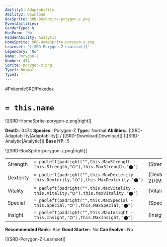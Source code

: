 ```yaml
---
Ability1: Adaptability
Ability2: Download
BoxSprite: SRD-BoxSprite-porygon-z.png
EventAbilities: ''
GenderType: N
HasForm: 'No'
HiddenAbility: Analytic
HomeSprite: SRD-HomeSprite-porygon-z.png
Learnset: '[[SRD-Porygon-Z-Learnset]]'
Legendary: 'No'
Name: Porygon-Z
Number: 474
Sprite: porygon-z.png
Type1: Normal
Type2: ''
---
```


#PokeroleSRD/Pokedex

# `= this.name`

![[SRD-HomeSprite-porygon-z.png|right]]

**DexID**:: 0474
**Species**:: Porygon-Z
**Type**:: Normal
**Abilities**:: [[SRD-Adaptability|Adaptability]] / [[SRD-Download|Download]] ([[SRD-Analytic|Analytic]])
**Base HP**:: 5

![[SRD-BoxSprite-porygon-z.png|right]]

|           |                                                                                        |                                          |
| --------- | -------------------------------------------------------------------------------------- | ---------------------------------------- |
| Strength  | `= padleft(padright("",this.MaxStrength - this.Strength,"⭘"),this.MaxStrength,"⬤")`    | (Strength::2)/(MaxStrength::5)   |
| Dexterity | `= padleft(padright("",this.MaxDexterity - this.Dexterity,"⭘"),this.MaxDexterity,"⬤")` | (Dexterity:: 2)/(MaxDexterity::5) |
| Vitality  | `= padleft(padright("",this.MaxVitality - this.Vitality,"⭘"),this.MaxVitality,"⬤")`    | (Vitality::2)/(MaxVitality::5)   |
| Special   | `= padleft(padright("",this.MaxSpecial - this.Special,"⭘"),this.MaxSpecial,"⬤")`       | (Special::3)/(MaxSpecial::7)     |
| Insight   | `= padleft(padright("",this.MaxInsight - this.Insight,"⭘"),this.MaxInsight,"⬤")`       | (Insight::2)/(MaxInsight::5)     |

**Recommended Rank**:: Ace
**Good Starter**:: No
**Can Evolve**:: No

![[SRD-Porygon-Z-Learnset]]